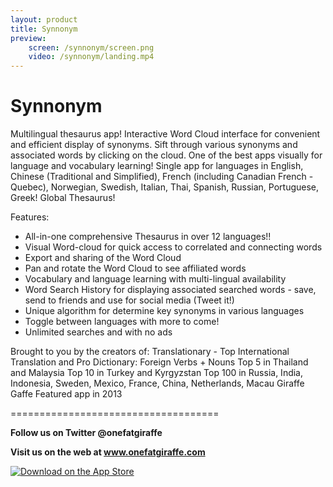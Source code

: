 ```yaml
---
layout: product
title: Synnonym
preview:
    screen: /synnonym/screen.png
    video: /synnonym/landing.mp4
---
```


# Synnonym

Multilingual thesaurus app! Interactive Word Cloud interface for convenient and efficient display of synonyms. Sift through various synonyms and associated words by clicking on the cloud. One of the best apps visually for language and vocabulary learning! Single app for languages in English, Chinese (Traditional and Simplified), French (including Canadian French - Quebec), Norwegian, Swedish, Italian, Thai, Spanish, Russian, Portuguese, Greek! Global Thesaurus!

Features:

- All-in-one comprehensive Thesaurus in over 12 languages!! 
- Visual Word-cloud for quick access to correlated and connecting words
- Export and sharing of the Word Cloud
- Pan and rotate the Word Cloud to see affiliated words 
- Vocabulary and language learning with multi-lingual availability 
- Word Search History for displaying associated searched words - save, send to friends and use for social media (Tweet it!)
- Unique algorithm for determine key synonyms in various languages
- Toggle between languages with more to come!
- Unlimited searches and with no ads

Brought to you by the creators of:
Translationary - Top International Translation and Pro Dictionary: Foreign Verbs + Nouns
Top 5 in Thailand and Malaysia
Top 10 in Turkey and Kyrgyzstan
Top 100 in Russia, India, Indonesia, Sweden, Mexico, France, China, Netherlands, Macau 
Giraffe Gaffe
Featured app in 2013

====================================

**Follow us on Twitter @onefatgiraffe**

**Visit us on the web at www.onefatgiraffe.com**

[![Download on the App Store](https://devimages.apple.com.edgekey.net/app-store/marketing/guidelines/images/badge-download-on-the-app-store.svg)](https://itunes.apple.com/us/app/synnamon-word-cloud-thesaurus/id1156731332?ls=1&mt=8)